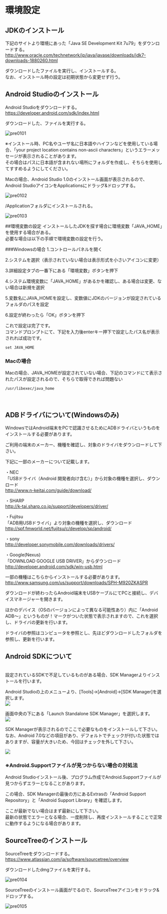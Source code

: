 # 環境設定

## JDKのインストール

下記のサイトより環境にあった「Java SE Development Kit 7u79」をダウンロードする。
<br>
http://www.oracle.com/technetwork/jp/java/javase/downloads/jdk7-downloads-1880260.html

ダウンロードしたファイルを実行し、インストールする。
<br>
なお、インストール時の設定は初期状態から変更せず行う。



## Android Studioのインストール

Android Studioをダウンロードする。
<br>
https://developer.android.com/sdk/index.html

ダウンロードした、ファイルを実行する。

![pre0101](img-chapter01/pre0101.png)

※インストール時、PC名やユーザ名に日本語やハイフンなどを使用している場合、「your project location contains non-ascii characters」というエラーメッセージが表示されることがあります。
<br>
その場合はパスに日本語が含まれない場所にフォルダを作成し、そちらを使用してすすめるようにしてください。

Macの場合、Android Studio 1.0のインストール画面が表示されるので、Android StudioアイコンをApplicationsにドラッグ&ドロップする。

![pre0102](img-chapter01/pre0102.png)

/Applicationフォルダにインストールされる。

![pre0103](img-chapter01/pre0103.png)


##環境変数の設定
インストールしたJDKを探す場合に環境変数「JAVA_HOME」を使用する場合がある。
<br>
必要な場合は以下の手順で環境変数の設定を行う。
<br>

###Windowsの場合
1.コントロールパネルを開く

2.システムを選択（表示されていない場合は表示形式を小さいアイコンに変更）

3.詳細設定タブの一番下にある「環境変数」ボタンを押下

4.システム環境変数に「JAVA_HOME」があるかを確認し、ある場合は変更、ない場合は新規を選択

5.変数名にJAVA_HOMEを設定し、変数値にJDKのバージョンが設定されているフォルダのパスを設定

6.設定が終わったら「OK」ボタンを押下

これで設定は完了です。
<br>
コマンドプロンプトにて、下記を入力後enterキー押下で設定したパス名が表示されれば成功です。
```
set JAVA_HOME
```

### Macの場合
Macの場合、JAVA_HOMEが設定されていない場合、下記のコマンドにて表示されたパスが設定されるので、そちらで取得できれば問題ない

```
/usr/libexec/java_home
```
<br>

## ADBドライバについて(Windowsのみ)
WindowsではAndroid端末をPCで認識させるためにADBドライバというものをインストールする必要があります。

ご利用の端末のメーカー、機種を確認し、対象のドライバをダウンロードして下さい。

下記に一部のメーカーについて記載します。

・NEC
<br>
「USBドライバ（Android 開発者向け含む）」から対象の機種を選択し、ダウンロード
<br>
http://www.n-keitai.com/guide/download/

・SHARP
<br>
http://k-tai.sharp.co.jp/support/developers/driver/

・Fujitsu
<br>
「ADB用USBドライバ」より対象の機種を選択し、ダウンロード
<br>
http://spf.fmworld.net/fujitsu/c/develop/sp/android/

・sony
<br>
http://developer.sonymobile.com/downloads/drivers/

・Google(Nexus)
<br>
「DOWNLOAD GOOGLE USB DRIVER」からダウンロード
<br>
http://developer.android.com/sdk/win-usb.html

一部の機種はこちらからインストールする必要があります。
<br>
http://www.samsung.com/us/support/downloads/SPH-M920ZKASPR

ダウンロードが終わったらAndroid端末をUSBケーブルにてPCと接続し、デバイスマネージャーを開きます。

ほかのデバイス（OSのバージョンによって異なる可能性あり）内に「Android ADB〜」というものが！マークがついた状態で表示されますので、これを選択し、ドライバの更新を行います。

ドライバの参照はコンピュータを参照とし、先ほどダウンロードしたフォルダを参照し、更新を行います。


## Android SDKについて

<br>
設定されているSDKで不足しているものがある場合、SDK Managerよりインストールを行います。

Android Studioの上のメニューより、[Tools]->[Android]->[SDK Manager]を選択します。
<br>
![](sdk1.png)

画面中央の下にある「Launch Standalone SDK Manager」を選択します。
<br>
![](sdk2.png)


SDK Managerが表示されるのでここで必要なものをインストールして下さい。<br>
なお、Android 7.0などの項目があり、デフォルトでチェックが付いた状態ではありますが、容量が大きいため、今回はチェックを外して下さい。

![](sdk3.png)


### ※Android.Supportファイルが見つからない場合の対処法
Android Studioインストール後、プログラム作成でAndroid.Supportファイルが見つからずエラーとなることがあります。

この場合、SDK Managerの最後の方にあるExtrasの「Android Support Repository」と「Android Support Library」を確認します。

ここが最新でない場合はまず最新にして下さい。
<br>
最新の状態でエラーとなる場合、一度削除し、再度インストールすることで正常に動作するようになる場合があります。

## SourceTreeのインストール

SourceTreeをダウンロードする。
https://www.atlassian.com/ja/software/sourcetree/overview

ダウンロードしたdmgファイルを実行する。

![pre0104](img-chapter01/pre0104.png)

SourceTreeのインストール画面がでるので、SourceTreeアイコンをドラック&ドロップする。

![pre0105](img-chapter01/pre0105.png)

